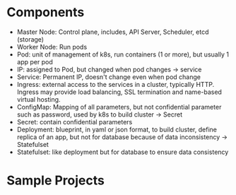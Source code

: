 # Components
- Master Node: Control plane, includes, API Server, Scheduler, etcd (storage) 
- Worker Node: Run pods
- Pod: unit of management of k8s, run containers (1 or more), but usually 1 app per pod
- IP: assigned to Pod, but changed when pod changes -> service
- Service: Permanent IP, doesn't change even when pod change
- Ingress: external access to the services in a cluster, typically HTTP. Ingress may provide load balancing, SSL termination and name-based virtual hosting.
- ConfigMap: Mapping of all parameters, but not confidential parameter such as password, used by k8s to build cluster -> Secret
- Secret: contain confidential parameters
- Deployment: blueprint, in yaml or json format, to build cluster, define replica of an app, but not for database because of data inconsistency -> Statefulset
- Statefulset: like deployment but for database to ensure data consistency

# Sample Projects


